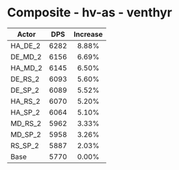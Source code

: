 # Composite - hv-as - venthyr
| Actor | DPS | Increase |
|---|:---:|:---:|
|HA_DE_2|6282|8.88%|
|DE_MD_2|6156|6.69%|
|HA_MD_2|6145|6.50%|
|DE_RS_2|6093|5.60%|
|DE_SP_2|6089|5.52%|
|HA_RS_2|6070|5.20%|
|HA_SP_2|6064|5.10%|
|MD_RS_2|5962|3.33%|
|MD_SP_2|5958|3.26%|
|RS_SP_2|5887|2.03%|
|Base|5770|0.00%|
